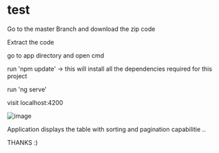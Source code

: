 # test


Go to the master Branch and download the zip code

Extract the code

go to app directory and open cmd

run  'npm update' -> this will install all the dependencies required for this project

run  'ng serve' 

visit localhost:4200

![image](https://user-images.githubusercontent.com/32493240/145869426-83224d43-03a4-4c87-9d1b-0488a9721ac5.png)

Application displays the table with sorting and pagination capabilitie ..

THANKS :)
